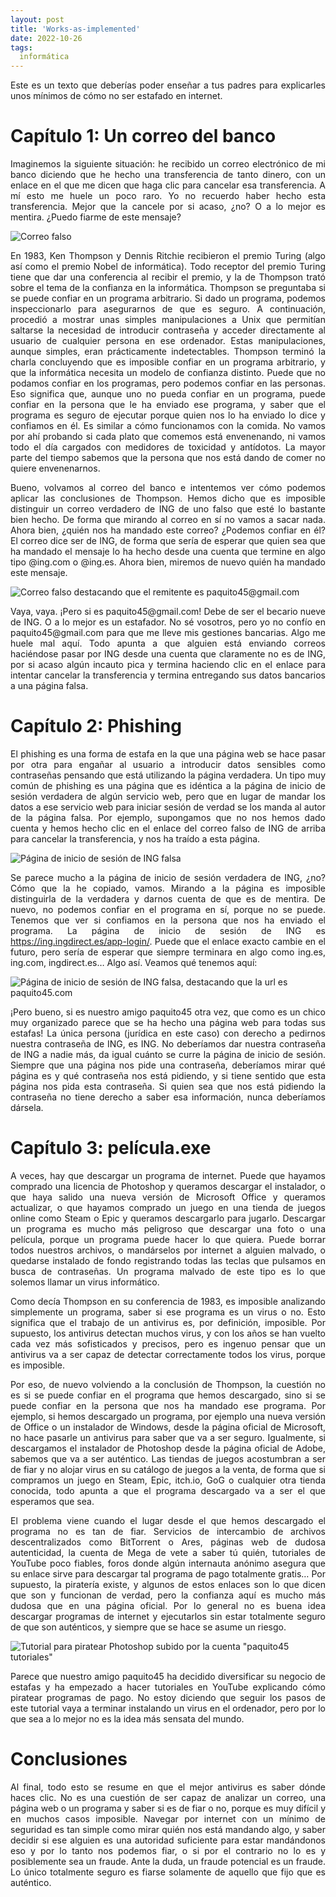 ```yaml
---
layout: post
title: 'Works-as-implemented'
date: 2022-10-26
tags:
  informática
---
```

<p style='text-align: justify;'>Este es un texto que deberías poder enseñar a tus padres para explicarles unos mínimos de cómo no ser estafado en internet.</p>

# Capítulo 1: Un correo del banco

<p style='text-align: justify;'>Imaginemos la siguiente situación: he recibido un correo electrónico de mi banco diciendo que he hecho una transferencia de tanto dinero, con un enlace en el que me dicen que haga clic para cancelar esa transferencia. A mí esto me huele un poco raro. Yo no recuerdo haber hecho esta transferencia. Mejor que la cancele por si acaso, ¿no? O a lo mejor es mentira. ¿Puedo fiarme de este mensaje?</p>

![Correo falso](https://raw.githubusercontent.com/asielorz/blog/master/images/correo-falso.png)

<p style='text-align: justify;'>En 1983, Ken Thompson y Dennis Ritchie recibieron el premio Turing (algo así como el premio Nobel de informática). Todo receptor del premio Turing tiene que dar una conferencia al recibir el premio, y la de Thompson trató sobre el tema de la confianza en la informática. Thompson se preguntaba si se puede confiar en un programa arbitrario. Si dado un programa, podemos inspeccionarlo para asegurarnos de que es seguro. A continuación, procedió a mostrar unas simples manipulaciones a Unix que permitían saltarse la necesidad de introducir contraseña y acceder directamente al usuario de cualquier persona en ese ordenador. Estas manipulaciones, aunque simples, eran prácticamente indetectables. Thompson terminó la charla concluyendo que es imposible confiar en un programa arbitrario, y que la informática necesita un modelo de confianza distinto. Puede que no podamos confiar en los programas, pero podemos confiar en las personas. Eso significa que, aunque uno no pueda confiar en un programa, puede confiar en la persona que le ha enviado ese programa, y saber que el programa es seguro de ejecutar porque quien nos lo ha enviado lo dice y confiamos en él. Es similar a cómo funcionamos con la comida. No vamos por ahí probando si cada plato que comemos está envenenando, ni vamos todo el día cargados con medidores de toxicidad y antídotos. La mayor parte del tiempo sabemos que la persona que nos está dando de comer no quiere envenenarnos.</p>

<p style='text-align: justify;'>Bueno, volvamos al correo del banco e intentemos ver cómo podemos aplicar las conclusiones de Thompson. Hemos dicho que es imposible distinguir un correo verdadero de ING de uno falso que esté lo bastante bien hecho. De forma que mirando al correo en sí no vamos a sacar nada. Ahora bien, ¿quién nos ha mandado este correo? ¿Podemos confiar en él? El correo dice ser de ING, de forma que sería de esperar que quien sea que ha mandado el mensaje lo ha hecho desde una cuenta que termine en algo tipo @ing.com o @ing.es. Ahora bien, miremos de nuevo quién ha mandado este mensaje.</p>

![Correo falso destacando que el remitente es paquito45@gmail.com](https://raw.githubusercontent.com/asielorz/blog/master/images/correo-falso-remitente-destacado.png)

<p style='text-align: justify;'>Vaya, vaya. ¡Pero si es paquito45@gmail.com! Debe de ser el becario nueve de ING. O a lo mejor es un estafador. No sé vosotros, pero yo no confío en paquito45@gmail.com para que me lleve mis gestiones bancarias. Algo me huele mal aquí. Todo apunta a que alguien está enviando correos haciéndose pasar por ING desde una cuenta que claramente no es de ING, por si acaso algún incauto pica y termina haciendo clic en el enlace para intentar cancelar la transferencia y termina entregando sus datos bancarios a una página falsa.</p>

# Capítulo 2: Phishing

<p style='text-align: justify;'>El phishing es una forma de estafa en la que una página web se hace pasar por otra para engañar al usuario a introducir datos sensibles como contraseñas pensando que está utilizando la página verdadera. Un tipo muy común de phishing es una página que es idéntica a la página de inicio de sesión verdadera de algún servicio web, pero que en lugar de mandar los datos a ese servicio web para iniciar sesión de verdad se los manda al autor de la página falsa. Por ejemplo, supongamos que no nos hemos dado cuenta y hemos hecho clic en el enlace del correo falso de ING de arriba para cancelar la transferencia, y nos ha traído a esta página.</p>

![Página de inicio de sesión de ING falsa](https://raw.githubusercontent.com/asielorz/blog/master/images/inicio-sesion-ing-falso.png)

<p style='text-align: justify;'>Se parece mucho a la página de inicio de sesión verdadera de ING, ¿no? Cómo que la he copiado, vamos. Mirando a la página es imposible distinguirla de la verdadera y darnos cuenta de que es de mentira. De nuevo, no podemos confiar en el programa en sí, porque no se puede. Tenemos que ver si confiamos en la persona que nos ha enviado el programa. La página de inicio de sesión de ING es <a href="https://ing.ingdirect.es/app-login/">https://ing.ingdirect.es/app-login/</a>. Puede que el enlace exacto cambie en el futuro, pero sería de esperar que siempre terminara en algo como ing.es, ing.com, ingdirect.es… Algo así. Veamos qué tenemos aquí:</p>

![Página de inicio de sesión de ING falsa, destacando que la url es paquito45.com](https://raw.githubusercontent.com/asielorz/blog/master/images/inicio-sesion-ing-falso-url-destacada.png)

<p style='text-align: justify;'>¡Pero bueno, si es nuestro amigo paquito45 otra vez, que como es un chico muy organizado parece que se ha hecho una página web para todas sus estafas! La única persona (jurídica en este caso) con derecho a pedirnos nuestra contraseña de ING, es ING. No deberíamos dar nuestra contraseña de ING a nadie más, da igual cuánto se curre la página de inicio de sesión. Siempre que una página nos pide una contraseña, deberíamos mirar qué página es y qué contraseña nos está pidiendo, y si tiene sentido que esta página nos pida esta contraseña. Si quien sea que nos está pidiendo la contraseña no tiene derecho a saber esa información, nunca deberíamos dársela.</p>

# Capítulo 3: película.exe

<p style='text-align: justify;'>A veces, hay que descargar un programa de internet. Puede que hayamos comprado una licencia de Photoshop y queramos descargar el instalador, o que haya salido una nueva versión de Microsoft Office y queramos actualizar, o que hayamos comprado un juego en una tienda de juegos online como Steam o Epic y queramos descargarlo para jugarlo. Descargar un programa es mucho más peligroso que descargar una foto o una película, porque un programa puede hacer lo que quiera. Puede borrar todos nuestros archivos, o mandárselos por internet a alguien malvado, o quedarse instalado de fondo registrando todas las teclas que pulsamos en busca de contraseñas. Un programa malvado de este tipo es lo que solemos llamar un virus informático.</p>

<p style='text-align: justify;'>Como decía Thompson en su conferencia de 1983, es imposible analizando simplemente un programa, saber si ese programa es un virus o no. Esto significa que el trabajo de un antivirus es, por definición, imposible. Por supuesto, los antivirus detectan muchos virus, y con los años se han vuelto cada vez más sofisticados y precisos, pero es ingenuo pensar que un antivirus va a ser capaz de detectar correctamente todos los virus, porque es imposible.</p>

<p style='text-align: justify;'>Por eso, de nuevo volviendo a la conclusión de Thompson, la cuestión no es si se puede confiar en el programa que hemos descargado, sino si se puede confiar en la persona que nos ha mandado ese programa. Por ejemplo, si hemos descargado un programa, por ejemplo una nueva versión de Office o un instalador de Windows, desde la página oficial de Microsoft, no hace pasarle un antivirus para saber que va a ser seguro. Igualmente, si descargamos el instalador de Photoshop desde la página oficial de Adobe, sabemos que va a ser auténtico. Las tiendas de juegos acostumbran a ser de fiar y no alojar virus en su catálogo de juegos a la venta, de forma que si compramos un juego en Steam, Epic, itch.io, GoG o cualquier otra tienda conocida, todo apunta a que el programa descargado va a ser el que esperamos que sea.</p>

<p style='text-align: justify;'>El problema viene cuando el lugar desde el que hemos descargado el programa no es tan de fiar. Servicios de intercambio de archivos descentralizados como BitTorrent o Ares, páginas web de dudosa autenticidad, la cuenta de Mega de vete a saber tú quién, tutoriales de YouTube poco fiables, foros donde algún internauta anónimo asegura que su enlace sirve para descargar tal programa de pago totalmente gratis… Por supuesto, la piratería existe, y algunos de estos enlaces son lo que dicen que son y funcionan de verdad, pero la confianza aquí es mucho más dudosa que en una página oficial. Por lo general no es buena idea descargar programas de internet y ejecutarlos sin estar totalmente seguro de que son auténticos, y siempre que se hace se asume un riesgo.</p>

![Tutorial para piratear Photoshop subido por la cuenta "paquito45 tutoriales"](https://raw.githubusercontent.com/asielorz/blog/master/images/tutorial-estafa.png)

<p style='text-align: justify;'>Parece que nuestro amigo paquito45 ha decidido diversificar su negocio de estafas y ha empezado a hacer tutoriales en YouTube explicando cómo piratear programas de pago. No estoy diciendo que seguir los pasos de este tutorial vaya a terminar instalando un virus en el ordenador, pero por lo que sea a lo mejor no es la idea más sensata del mundo.</p>

# Conclusiones

<p style='text-align: justify;'>Al final, todo esto se resume en que el mejor antivirus es saber dónde haces clic. No es una cuestión de ser capaz de analizar un correo, una página web o un programa y saber si es de fiar o no, porque es muy difícil y en muchos casos imposible. Navegar por internet con un mínimo de seguridad es tan simple como mirar quién nos está mandando algo, y saber decidir si ese alguien es una autoridad suficiente para estar mandándonos eso y por lo tanto nos podemos fiar, o si por el contrario no lo es y posiblemente sea un fraude. Ante la duda, un fraude potencial es un fraude. Lo único totalmente seguro es fiarse solamente de aquello que fijo que es auténtico.</p>
